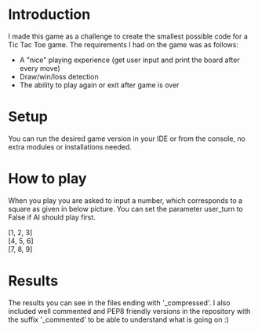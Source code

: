 # Introduction
I made this game as a challenge to create the smallest possible code for a Tic Tac Toe game. The requirements I had on the game was as follows:

- A "nice" playing experience (get user input and print the board after every move)
- Draw/win/loss detection
- The ability to play again or exit after game is over 

# Setup
You can run the desired game version in your IDE or from the console, no extra modules or installations needed.

# How to play
When you play you are asked to input a number, which corresponds to a square as given in below picture. You can set the parameter user_turn to False if AI should play first. 

[1, 2, 3]<br>
[4, 5, 6]<br>
[7, 8, 9]<br>

# Results
The results you can see in the files ending with '_compressed'. I also included well commented and PEP8 friendly versions in the repository with the suffix '_commented' to be able to understand what is going on :) 



